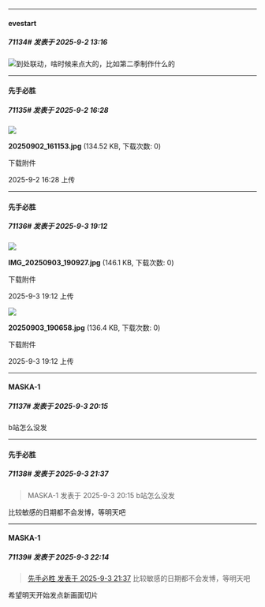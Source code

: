 ﻿
*****

####  evestart  
##### 71134#       发表于 2025-9-2 13:16

<img src="https://static.stage1st.com/image/smiley/face2017/027.png" referrerpolicy="no-referrer">到处联动，啥时候来点大的，比如第二季制作什么的


*****

####  先手必胜  
##### 71135#       发表于 2025-9-2 16:28

<img src="https://img.stage1st.com/forum/202509/02/162851ajjm453ieembjn3z.jpg" referrerpolicy="no-referrer">

<strong>20250902_161153.jpg</strong> (134.52 KB, 下载次数: 0)

下载附件

2025-9-2 16:28 上传


*****

####  先手必胜  
##### 71136#       发表于 2025-9-3 19:12

<img src="https://img.stage1st.com/forum/202509/03/191203tjfjj3tcjd0bl6dh.jpg" referrerpolicy="no-referrer">

<strong>IMG_20250903_190927.jpg</strong> (146.1 KB, 下载次数: 0)

下载附件

2025-9-3 19:12 上传

<img src="https://img.stage1st.com/forum/202509/03/191203cooa740ze4xox4pt.jpg" referrerpolicy="no-referrer">

<strong>20250903_190658.jpg</strong> (136.4 KB, 下载次数: 0)

下载附件

2025-9-3 19:12 上传


*****

####  MASKA-1  
##### 71137#       发表于 2025-9-3 20:15

b站怎么没发


*****

####  先手必胜  
##### 71138#       发表于 2025-9-3 21:37

<blockquote>MASKA-1 发表于 2025-9-3 20:15
b站怎么没发</blockquote>
比较敏感的日期都不会发博，等明天吧


*****

####  MASKA-1  
##### 71139#       发表于 2025-9-3 22:14

<blockquote><a href="httphttps://stage1st.com/2b/forum.php?mod=redirect&amp;goto=findpost&amp;pid=68366002&amp;ptid=2050404" target="_blank">先手必胜 发表于 2025-9-3 21:37</a>
比较敏感的日期都不会发博，等明天吧</blockquote>
希望明天开始发点新画面切片

